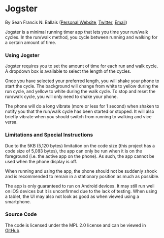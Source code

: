 # Jogster

By Sean Francis N. Ballais ([Personal Website](https://seanballais.github.io/), [Twitter](https://twitter.com/seanballais), [Email](mailto:sfballais123@gmail.com))

Jogster is a minimal running timer app that lets you time your run/walk cycles. In the run/walk method, you cycle between running and walking for a certain amount of time.

### Using Jogster

Jogster requires you to set the amount of time for each run and walk cycle. A dropdown box is available to select the length of the cycles.

Once you have selected your preferred length, you will shake your phone to start the cycle. The background will change from white to yellow during the run cycle, and yellow to white during the walk cycle. To stop and reset the run/walk cycle, you will only need to shake your phone.

The phone will do a long vibrate (more or less for 1 second) when shaken to notify you that the run/walk cycle has been started or stopped. It will also briefly vibrate when you should switch from running to walking and vice versa.

### Limitations and Special Instructions

Due to the 5KB (5,120 bytes) limitation on the code size (this project has a code size of 5,083 bytes), the app can only be run when it is on the foreground (i.e. the active app on the phone). As such, the app cannot be used when the phone display is off.

When running and using the app, the phone should not be suddenly shook and is recommended to remain in a stationary position as much as possible.

The app is only guaranteed to run on Android devices. It may still run well on iOS devices but it is unconfirmed due to the lack of testing. When using a tablet, the UI may also not look as good as when viewed using a smartphone.

### Source Code

The code is licensed under the MPL 2.0 license and can be viewed in [GitHub](https://github.com/seanballais/jogster).
